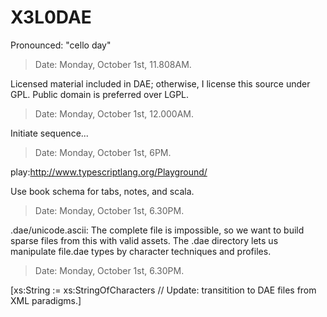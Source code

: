 X3L0DAE
=======

Pronounced: "cello day"

> Date: Monday, October 1st, 11.808AM.

  Licensed material included in DAE; otherwise, I license this source under GPL. Public domain is preferred over LGPL.


> Date: Monday, October 1st, 12.000AM.

  Initiate sequence...

> Date: Monday, October 1st, 6PM.

  play:http://www.typescriptlang.org/Playground/

Use book schema for tabs, notes, and scala.

> Date: Monday, October 1st, 6.30PM.

.dae/unicode.ascii: The complete file is impossible, so we want to build sparse files from this with valid assets. The .dae directory lets us manipulate file.dae types by character techniques and profiles.

> Date: Monday, October 1st, 6.30PM.

[xs:String := xs:StringOfCharacters // Update: transitition to DAE files from XML paradigms.]